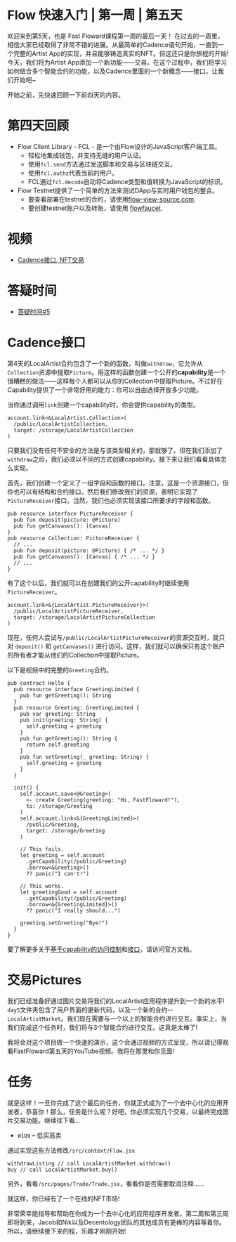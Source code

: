 # Flow 快速入门 | 第一周 | 第五天

欢迎来到第5天，也是 Fast Floward课程第一周的最后一天！
在过去的一周里，相信大家已经取得了非常不错的进展。从最简单的Cadence语句开始，一直到一个完整的Artist App的实现，并且能够铸造真实的NFT。但这还只是你旅程的开始! 今天，我们将为Artist App添加一个新功能——交易。在这个过程中，我们将学习如何结合多个智能合约的功能，以及Cadence里面的一个新概念——接口。让我们开始吧~

开始之前，先快速回顾一下前四天的内容。

# 第四天回顾

- Flow Client Library - FCL - 是一个由Flow设计的JavaScript客户端工具。
  - 轻松地集成钱包，并支持无缝的用户认证。
  - 使用`fcl.send`方法通过发送脚本和交易与区块链交互。
  - 使用`fcl.authz`代表当前的用户。
  - FCL通过`fcl.decode`自动将Cadence类型和值转换为JavaScript的标识。
- Flow Testnet提供了一个简单的方法来测试DApp与实时用户钱包的整合。
  - 要查看部署在testnet的合约，请使用[flow-view-source.com][1].
  - 要创建testnet账户以及转账，请使用 [flowfaucet][2].

# 视频

- [Cadence接口, NFT交易](https://youtu.be/ogAls3Wbs9o)

# 答疑时间

- [答疑时间#5](https://www.youtube.com/watch?v=Bnaq37xiTmE)

# Cadence接口


第4天的LocalArtist合约包含了一个新的函数，叫做`withdraw`，它允许从`Collection`资源中提取`Picture`。用这样的函数创建一个公开的**capability**是一个很糟糕的做法——这样每个人都可以从你的Collection中提取Picture。不过好在Capability提供了一个非常好用的能力：你可以自由选择开放多少功能。

当你通过调用`link`创建一个capability时，你会提供capability的类型。

```cadence
account.link<&LocalArtist.Collection>(
  /public/LocalArtistCollection,
  target: /storage/LocalArtistCollection
)
```

只要我们没有任何不安全的方法是与该类型相关的，那就够了。但在我们添加了`withdraw`之后，我们必须以不同的方式创建capability。接下来让我们看看具体怎么实现。

首先，我们创建一个定义了一组字段和函数的接口。注意，这是一个资源接口，但你也可以有结构和合约接口。然后我们修改我们的资源，表明它实现了`PictureReceiver`接口。当然，我们也必须实现该接口所要求的字段和函数。


```cadence
pub resource interface PictureReceiver {
  pub fun deposit(picture: @Picture)
  pub fun getCanvases(): [Canvas]
}
pub resource Collection: PictureReceiver {
  // ...
  pub fun deposit(picture: @Picture) { /* ... */ }
  pub fun getCanvases(): [Canvas] { /* ... */ }
  // ...
}
```
有了这个以后，我们就可以在创建我们的公开capability时继续使用`PictureReceiver`。


```cadence
account.link<&{LocalArtist.PictureReceiver}>(
  /public/LocalArtistPictureReceiver,
  target: /storage/LocalArtistPictureCollection
)
```
现在，任何人尝试与`/public/LocalArtistPictureReceiver`的资源交互时，就只对 `deposit()` 和 `getCanvases()` 进行访问。这样，我们就可以确保只有这个账户的所有者才能从他们的Collection中提取Picture。

以下是视频中的完整的`Greeting`合约。


```cadence
pub contract Hello {
  pub resource interface GreetingLimited {
    pub fun getGreeting(): String
  }
  pub resource Greeting: GreetingLimited {
    pub var greeting: String
    pub init(greeting: String) {
      self.greeting = greeting
    }
    pub fun getGreeting(): String {
      return self.greeting
    }
    pub fun setGreeting(_ greeting: String) {
      self.greeting = greeting
    }
  }

  init() {
    self.account.save<@Greeting>(
      <- create Greeting(greeting: "Hi, FastFloward!"),
      to: /storage/Greeting
    )
    self.account.link<&{GreetingLimited}>(
      /public/Greeting,
      target: /storage/Greeting
    )

    // This fails.
    let greeting = self.account
      .getCapability(/public/Greeting)
      .borrow<&Greeting>()
      ?? panic("I can't!")

    // This works.
    let greetingGood = self.account
      .getCapability(/public/Greeting)
      .borrow<&{GreetingLimited}>()
      ?? panic("I really should...")

    greeting.setGreeting("Bye!")
  }
}
```
要了解更多关于[基于capability的访问控制][3]和[接口][4]，请访问官方文档。


# 交易Pictures

我们已经准备好通过图片交易将我们的LocalArtist应用程序提升到一个新的水平! `day5`文件夹包含了用户界面的更新代码，以及一个新的合约--`LocalArtistMarket`。我们现在需要与一个以上的智能合约进行交互。事实上，当我们完成这个任务时，我们将与3个智能合约进行交互。这真是太棒了!


我将会对这个项目做一个快速的演示，这个会通过视频的方式呈现，所以请记得观看FastFloward第五天的YouTube视频。我将在那里和你见面!

# 任务


就是这样！一旦你完成了这个最后的任务，你就正式成为了一个去中心化的应用开发者，恭喜你！那么，任务是什么呢？好吧，你必须实现几个交易，以最终完成图片交易功能。继续往下看…

- `W1Q9` – 低买高卖

通过实现这些方法修改`/src/context/Flow.jsx`

```
withdrawListing // call LocalArtistMarket.withdraw()
buy // call LocalArtistMarket.buy()
```
另外，看看`/src/pages/Trade/Trade.jsx`，看看你是否需要取消注释......

就这样，你已经有了一个在线的NFT市场!

非常荣幸能指导和帮助在你成为一个去中心化的应用程序开发者。第二周和第三周即将到来，Jacob和Nik以及Decentology团队的其他成员有更棒的内容等着你。所以，请继续接下来的程，乐趣才刚刚开始!

[1]: https://flow-view-source.com/testnet/account/0xda65073324040264
[2]: https://testnet-faucet.onflow.org/
[3]: https://docs.onflow.org/cadence/language/capability-based-access-control/
[4]: https://docs.onflow.org/cadence/language/interfaces/